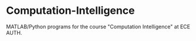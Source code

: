 # Computation-Intelligence
MATLAB/Python programs for the course "Computation Intelligence" at ECE AUTH.
